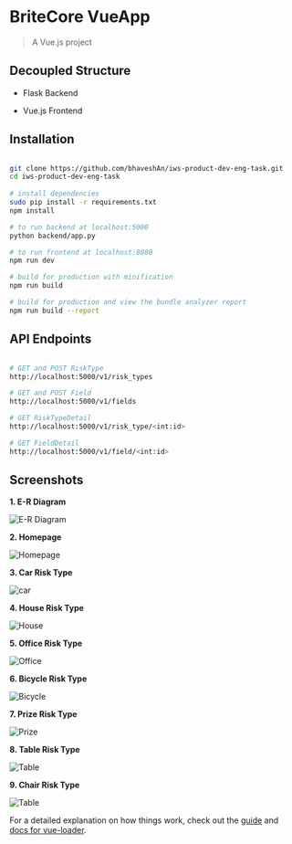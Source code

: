 # BriteCore VueApp

> A Vue.js project

## Decoupled Structure

- Flask Backend

- Vue.js Frontend

## Installation
 
``` bash

git clone https://github.com/bhaveshAn/iws-product-dev-eng-task.git
cd iws-product-dev-eng-task
 
# install dependencies
sudo pip install -r requirements.txt
npm install

# to run backend at localhost:5000
python backend/app.py

# to run frontend at localhost:8080
npm run dev

# build for production with minification
npm run build

# build for production and view the bundle analyzer report
npm run build --report
```

## API Endpoints
``` bash

# GET and POST RiskType
http://localhost:5000/v1/risk_types

# GET and POST Field
http://localhost:5000/v1/fields

# GET RiskTypeDetail
http://localhost:5000/v1/risk_type/<int:id>

# GET FieldDetail
http://localhost:5000/v1/field/<int:id>
```

## Screenshots

**1. E-R Diagram**

![E-R Diagram](https://image.ibb.co/ePKKWH/E_R_diagram.png)

**2. Homepage**

![Homepage](https://image.ibb.co/d184Fc/homepage.png)

**3. Car Risk Type**

![car](https://image.ibb.co/bB4yO7/car_new.png)

**4. House Risk Type**

![House](https://image.ibb.co/e7bOqn/house_new.png)

**5. Office Risk Type**

![Office](https://image.ibb.co/fVLzVn/office_new.png)

**6. Bicycle Risk Type**

![Bicycle](https://image.ibb.co/ko3Q37/bicycle_new.png)

**7. Prize Risk Type**

![Prize](https://image.ibb.co/jSm6An/prize_new.png)

**8. Table Risk Type**

![Table](https://image.ibb.co/eFC7GS/table_new.png)

**9. Chair Risk Type**

![Table](https://image.ibb.co/jJS4Vn/chair_new.png)

For a detailed explanation on how things work, check out the [guide](http://vuejs-templates.github.io/webpack/) and [docs for vue-loader](http://vuejs.github.io/vue-loader).













